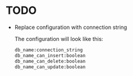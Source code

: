 # TODO

- Replace configuration with connection string
  
  The configuration will look like this:

  ```txt
  db_name:connection_string
  db_name_can_insert:boolean
  db_name_can_delete:boolean
  db_name_can_update:boolean
  ```
